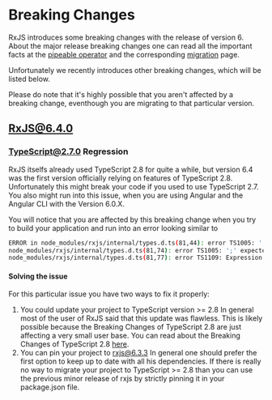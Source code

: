 # Breaking Changes

RxJS introduces some breaking changes with the release of version 6. About the major release
breaking changes one can read all the important facts at the [pipeable operator](../pipeable-operators) and the corresponding [migration](../migration) page.

Unfortunately we recently introduces other breaking changes, which will be listed below.

<div class="alert is-important">
  <span>
    Please do note that it's highly possible that you aren't affected by a breaking change, eventhough you are migrating to that
    particular version.
  </span>
</div>

## RxJS@6.4.0

### TypeScript@2.7.0 Regression

RxJS itselfs already used TypeScript 2.8 for quite a while, but version 6.4 was the first version officially relying on features of TypeScript 2.8.
Unfortunately this might break your code if you used to use TypeScript 2.7. You also might run into this issue, when you are using Angular and the Angular CLI with the Version 6.0.X.

You will notice that you are affected by this breaking change when you try to build your application and run into an error looking similar to

```sh
ERROR in node_modules/rxjs/internal/types.d.ts(81,44): error TS1005: ';' expected
node_modules/rxjs/internal/types.d.ts(81,74): error TS1005: ';' expected.
node_modules/rxjs/internal/types.d.ts(81,77): error TS1109: Expression expected.
```

#### Solving the issue

For this particular issue you have two ways to fix it properly:

1. You could update your project to TypeScript version >= 2.8
   In general most of the user of RxJS said that this update was flawless. This is likely possible because the Breaking Changes of TypeScript 2.8 are just affecting a very small user base. You can read about the Breaking Changes of TypeScript 2.8 [here](https://github.com/Microsoft/TypeScript/wiki/Breaking-Changes#typescript-28).
2. You can pin your project to rxjs@6.3.3
   In general one should prefer the first option to keep up to date with all his dependencies. If there is really no way to migrate your project to TypeScript >= 2.8 than you can use the previous minor release of rxjs by strictly pinning it in your package.json file.
